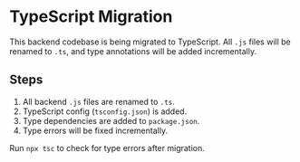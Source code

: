 # TypeScript Migration

This backend codebase is being migrated to TypeScript. All `.js` files will be renamed to `.ts`, and type annotations will be added incrementally.

## Steps
1. All backend `.js` files are renamed to `.ts`.
2. TypeScript config (`tsconfig.json`) is added.
3. Type dependencies are added to `package.json`.
4. Type errors will be fixed incrementally.

Run `npx tsc` to check for type errors after migration.
